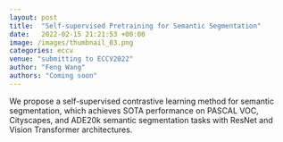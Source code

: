 ```yaml
---
layout: post
title:  "Self-supervised Pretraining for Semantic Segmentation"
date:   2022-02-15 21:21:53 +00:00
image: /images/thumbnail_03.png
categories: eccv
venue: "submitting to ECCV2022"
author: "Feng Wang"
authors: "Coming soon"
---
```

We propose a self-supervised contrastive learning method for semantic segmentation, which achieves SOTA performance on PASCAL VOC, Cityscapes, and ADE20k semantic segmentation tasks with ResNet and Vision Transformer architectures.
